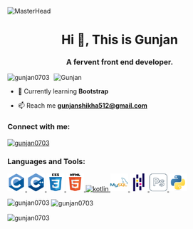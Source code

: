 ![MasterHead](https://user-images.githubusercontent.com/80781196/190216139-7697aa5a-c9a0-4bd6-80bf-3aca76a2e1c8.gif)
<h1 align="center">Hi 👋, This is Gunjan</h1>
<h3 align="center">A fervent front end developer.</h3>
<img align="right" alt="Gunjan" width="400" src="https://cdn.dribbble.com/users/729829/screenshots/2712522/galshir.gif">

<p align="left"> <img src="https://komarev.com/ghpvc/?username=gunjan0703&label=Profile%20views&color=0e75b6&style=flat" alt="gunjan0703" /> </p>

- 🌱 Currently learning **Bootstrap**

- 📫 Reach me **gunjanshikha512@gmail.com**

<h3 align="left">Connect with me:</h3>
<p align="left">
<a href="https://linkedin.com/in/gunjan0703" target="blank"><img align="center" src="https://raw.githubusercontent.com/rahuldkjain/github-profile-readme-generator/master/src/images/icons/Social/linked-in-alt.svg" alt="gunjan0703" height="30" width="40" /></a>
</p>

<h3 align="left">Languages and Tools:</h3>
</a> <a href="https://www.cprogramming.com/" target="_blank" rel="noreferrer"> <img src="https://raw.githubusercontent.com/devicons/devicon/master/icons/c/c-original.svg" alt="c" width="40" height="40"/> </a> <a href="https://www.w3schools.com/cpp/" target="_blank" rel="noreferrer"> <img src="https://raw.githubusercontent.com/devicons/devicon/master/icons/cplusplus/cplusplus-original.svg" alt="cplusplus" width="40" height="40"/> </a> <a href="https://www.w3schools.com/css/" target="_blank" rel="noreferrer"> <img src="https://raw.githubusercontent.com/devicons/devicon/master/icons/css3/css3-original-wordmark.svg" alt="css3" width="40" height="40"/> </a> <a href="https://www.w3.org/html/" target="_blank" rel="noreferrer"> <img src="https://raw.githubusercontent.com/devicons/devicon/master/icons/html5/html5-original-wordmark.svg" alt="html5" width="40" height="40"/> </a> <a href="https://kotlinlang.org" target="_blank" rel="noreferrer"> <img src="https://www.vectorlogo.zone/logos/kotlinlang/kotlinlang-icon.svg" alt="kotlin" width="40" height="40"/> </a> <a href="https://www.mysql.com/" target="_blank" rel="noreferrer"> <img src="https://raw.githubusercontent.com/devicons/devicon/master/icons/mysql/mysql-original-wordmark.svg" alt="mysql" width="40" height="40"/> </a> <a href="https://pandas.pydata.org/" target="_blank" rel="noreferrer"> <img src="https://raw.githubusercontent.com/devicons/devicon/2ae2a900d2f041da66e950e4d48052658d850630/icons/pandas/pandas-original.svg" alt="pandas" width="40" height="40"/> </a> <a href="https://www.photoshop.com/en" target="_blank" rel="noreferrer"> <img src="https://raw.githubusercontent.com/devicons/devicon/master/icons/photoshop/photoshop-line.svg" alt="photoshop" width="40" height="40"/> </a> <a href="https://www.python.org" target="_blank" rel="noreferrer"> <img src="https://raw.githubusercontent.com/devicons/devicon/master/icons/python/python-original.svg" alt="python" width="40" height="40"/> </a> </p>

<p><img align="left" src="https://github-readme-stats.vercel.app/api/top-langs?username=gunjan0703&show_icons=true&locale=en&layout=compact" alt="gunjan0703" /></p>

<p>&nbsp;<img align="center" src="https://github-readme-stats.vercel.app/api?username=gunjan0703&show_icons=true&locale=en" alt="gunjan0703" /></p>

<p><img align="center" src="https://github-readme-streak-stats.herokuapp.com/?user=gunjan0703&" alt="gunjan0703" /></p>
